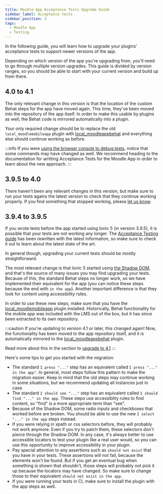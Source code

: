 ```yaml
---
title: Moodle App Acceptance Tests Upgrade Guide
sidebar_label: Acceptance tests
sidebar_position: 3
tags:
  - Moodle App
  - Testing
---
```


In the following guide, you will learn how to upgrade your plugins' acceptance tests to support newer versions of the app.

Depending on which version of the app you're upgrading from, you'll need to go through multiple version upgrades. This guide is divided by version ranges, so you should be able to start with your current version and build up from there.

## 4.0 to 4.1

The only relevant change in this version is that the location of the custom Behat steps for the app have moved again. This time, they've been moved into the repository of the app itself. In order to make this usable by plugins as well, the Behat code is mirrored automatically into a plugin.

Your only required change should be to replace the old `local_moodlemobileapp` plugin with [local_moodleappbehat](https://github.com/moodlehq/moodle-local_moodleappbehat) and everything else should continue working as before.

:::info
If you were [using the browser console to debug tests](http://localhost:3000/devdocs/general/app/development/testing/acceptance-testing#debugging-tests), notice that some commands may have changed as well. We recommend heading to the documentation for writting Acceptance Tests for the Moodle App in order to learn about the new approach.
:::

## 3.9.5 to 4.0

There haven't been any relevant changes in this version, but make sure to run your tests agains the latest version to check that they continue working properly. If you find something that stopped working, please [let us know](https://tracker.moodle.org/projects/MOBILE).

## 3.9.4 to 3.9.5

If you wrote tests before the app started using Ionic 5 (in version 3.9.5), it is possible that your tests are not working any longer. The [Acceptance Testing guide](../development/testing/acceptance-testing.md) has been rewritten with the latest information, so make sure to check it out to learn about the latest state of the art.

In general though, upgrading your current tests should be mostly straightforward.

The most relevant change is that Ionic 5 started using [the Shadow DOM](https://developer.mozilla.org/en-US/docs/Web/Web_Components/Using_shadow_DOM), and that's the source of many issues you may find upgrading your tests. Because of this, the standard Behat steps no longer work, so we have implemented their equivalent for the app (you can notice these steps because the end with `in the app`). Another important difference is that they look for content using accessibility rules.

In order to use these new steps, make sure that you have the [local_moodlemobileapp](https://github.com/moodlehq/moodle-local_moodlemobileapp/) plugin installed. Historically, Behat functionality for the mobile app was included with the LMS out of the box, but it has since been extracted to its own repository.

:::caution
If you're updating to version 4.1 or later, this changed again! Now, the functionality has been moved to the app repository itself, and it is automatically mirrored to the [local_moodleappbehat](https://github.com/moodlehq/moodle-local_moodleappbehat) plugin.

Read more about this in the section to [upgrade to 4.1](#40-to-41)
:::

Here's some tips to get you started with the migration:

- The standard `I press "..."` step has an equivalent called `I press "..." in the app"`. In general, most steps follow this pattern to make the migration easier. Keep in mind that the old steps may continue working in some situations, but we recommend updating all instances just in case.
- The standard `I should see "..."` step has an equivalent called `I should find "..." in the app`. These steps use accessiblity rules to find content, so "find" is a more appropriate term than "see".
- Because of the Shadow DOM, some radio inputs and checkboxes that worked before are broken. You should be able to use the new `I select "..." in the app` steps instead.
- If you were relying in xpath or css selectors before, they will probably not work anymore. Even if you try to patch them, these selectors don't pierce through the Shadow DOM. In any case, it's always better to use accessible locators to test your plugin like a real user would, so you can use this opportunity to improve accessibility in your plugin.
- Pay special attention to any assertions such as `should not exist` that you have in your tests. These assertions will not fail, because the elements won't be found. But if you get an eventual bug when something is shown that shouldn't, those steps will probably not pick it up because the locators may have changed. So make sure to change those to their equivalent `should not exist in the app`.
- If you were running your tests in CI, make sure to install the plugin with the app steps as well.
